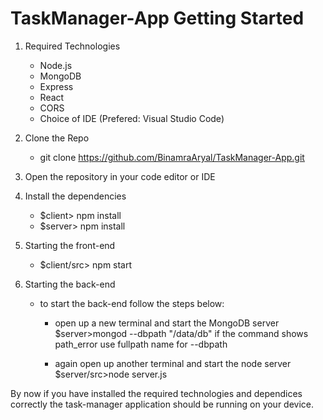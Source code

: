 # TaskManager-App Getting Started

1. Required Technologies
    - Node.js
    - MongoDB
    - Express
    - React
    - CORS
    - Choice of IDE (Prefered: Visual Studio Code)

2. Clone the Repo
    - git clone https://github.com/BinamraAryal/TaskManager-App.git

3. Open the repository in your code editor or IDE

4. Install the dependencies
    - $client> npm install
    - $server> npm install

5. Starting the front-end
    - $client/src> npm start

6. Starting the back-end

    * to start the back-end follow the steps below:

        - open up a new terminal and start the MongoDB server
            $server>mongod --dbpath "/data/db" 
            if the command shows path_error use fullpath name for --dbpath

        - again open up another terminal and start the node server
            $server/src>node server.js

By now if you have installed the required technologies and dependices correctly the task-manager application should be running on your device.